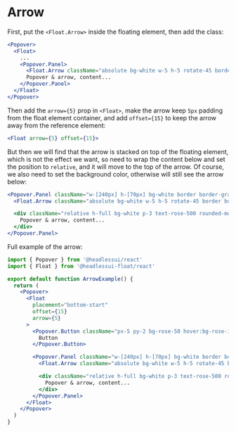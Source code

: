 # Arrow

First, put the `<Float.Arrow>` inside the floating element, then add the class:

```jsx {5,13}
<Popover>
  <Float>
    ...
    <Popover.Panel>
      <Float.Arrow className="absolute bg-white w-5 h-5 rotate-45 border border-gray-200" />
      Popover & arrow, content...
    </Popover.Panel>
  </Float>
</Popover>
```

Then add the `arrow={5}` prop in `<Float>`, make the arrow keep `5px` padding from the float element container, and add `offset={15}` to keep the arrow away from the reference element:

```jsx
<Float arrow={5} offset={15}>
```

But then we will find that the arrow is stacked on top of the floating element, which is not the effect we want, so need to wrap the content below and set the position to `relative`, and it will move to the top of the arrow. Of course, we also need to set the background color, otherwise will still see the arrow below:

```jsx {1,4}
<Popover.Panel className="w-[240px] h-[70px] bg-white border border-gray-200 rounded-md shadow-lg focus:outline-none">
  <Float.Arrow className="absolute bg-white w-5 h-5 rotate-45 border border-gray-200" />

  <div className="relative h-full bg-white p-3 text-rose-500 rounded-md">
    Popover & arrow, content...
  </div>
</Popover.Panel>
```

Full example of the arrow:

```jsx
import { Popover } from '@headlessui/react'
import { Float } from '@headlessui-float/react'

export default function ArrowExample() {
  return (
    <Popover>
      <Float
        placement="bottom-start"
        offset={15}
        arrow={5}
      >
        <Popover.Button className="px-5 py-2 bg-rose-50 hover:bg-rose-100 text-rose-500 rounded">
          Button
        </Popover.Button>

        <Popover.Panel className="w-[240px] h-[70px] bg-white border border-gray-200 rounded-md shadow-lg focus:outline-none">
          <Float.Arrow className="absolute bg-white w-5 h-5 rotate-45 border border-gray-200" />

          <div className="relative h-full bg-white p-3 text-rose-500 rounded-md">
            Popover & arrow, content...
          </div>
        </Popover.Panel>
      </Float>
    </Popover>
  )
}
```
